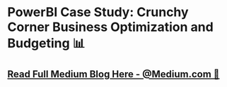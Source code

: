 # PowerBI Case Study: Crunchy Corner Business Optimization and Budgeting 📊

## [Read Full Medium Blog Here - @Medium.com 📜](https://medium.com/@kshitijachilbule2/optimizing-business-and-budgeting-strategies-for-crunchy-corner-d5df736dc7e2)
